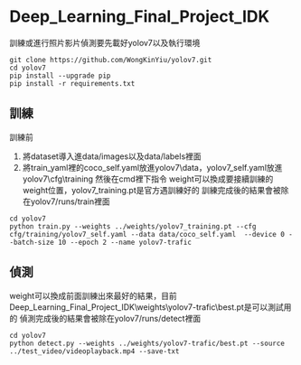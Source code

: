 # Deep_Learning_Final_Project_IDK
訓練或進行照片影片偵測要先載好yolov7以及執行環境
```
git clone https://github.com/WongKinYiu/yolov7.git
cd yolov7
pip install --upgrade pip
pip install -r requirements.txt
```
## 訓練
訓練前
1. 將dataset導入進data/images以及data/labels裡面
2. 將train_yaml裡的coco_self.yaml放進yolov7\data，yolov7_self.yaml放進yolov7\cfg\training
然後在cmd裡下指令
weight可以換成要接續訓練的weight位置，yolov7_training.pt是官方遇訓練好的
訓練完成後的結果會被除在yolov7/runs/train裡面
```
cd yolov7
python train.py --weights ../weights/yolov7_training.pt --cfg cfg/training/yolov7_self.yaml --data data/coco_self.yaml  --device 0 --batch-size 10 --epoch 2 --name yolov7-trafic
```

## 偵測
weight可以換成前面訓練出來最好的結果，目前Deep_Learning_Final_Project_IDK\weights\yolov7-trafic\best.pt是可以測試用的
偵測完成後的結果會被除在yolov7/runs/detect裡面
```
cd yolov7
python detect.py --weights ../weights/yolov7-trafic/best.pt --source ../test_video/videoplayback.mp4 --save-txt 
```